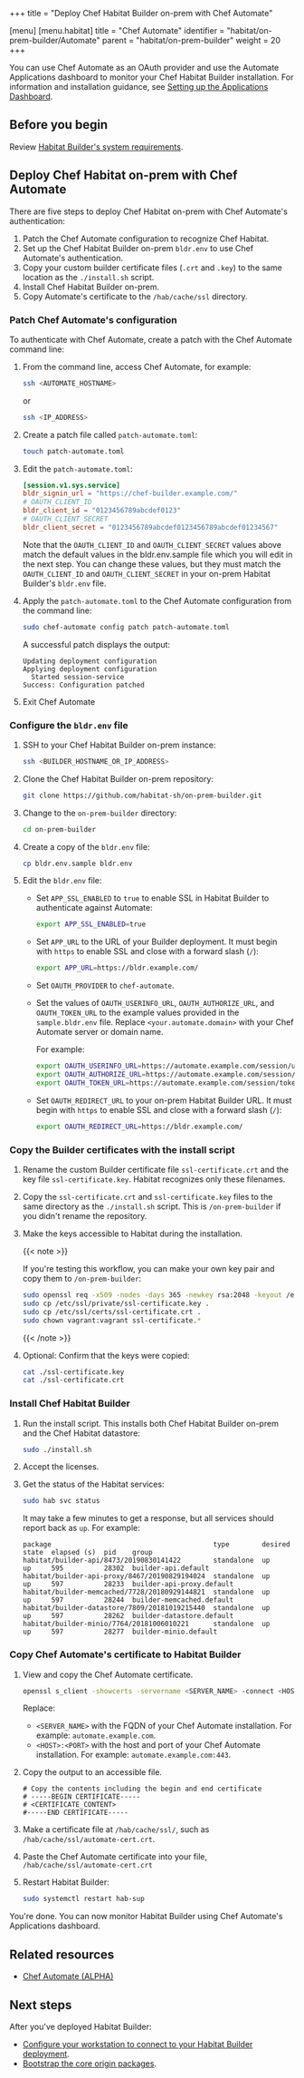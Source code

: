 +++
title = "Deploy Chef Habitat Builder on-prem with Chef Automate"

[menu]
  [menu.habitat]
    title = "Chef Automate"
    identifier = "habitat/on-prem-builder/Automate"
    parent = "habitat/on-prem-builder"
    weight = 20
+++

You can use Chef Automate as an OAuth provider and use the Automate Applications dashboard to monitor your Chef Habitat Builder installation.
For information and installation guidance, see [Setting up the Applications Dashboard](https://docs.chef.io/automate/applications_setup/).

## Before you begin

Review [Habitat Builder's system requirements](./system_requirements.md).

## Deploy Chef Habitat on-prem with Chef Automate

There are five steps to deploy Chef Habitat on-prem with Chef Automate's authentication:

1. Patch the Chef Automate configuration to recognize Chef Habitat.
1. Set up the Chef Habitat Builder on-prem `bldr.env` to use Chef Automate's authentication.
1. Copy your custom builder certificate files (`.crt` and `.key`) to the same location as the `./install.sh` script.
1. Install Chef Habitat Builder on-prem.
1. Copy Automate's certificate to the `/hab/cache/ssl` directory.

### Patch Chef Automate's configuration

To authenticate with Chef Automate, create a patch with the Chef Automate command line:

1. From the command line, access Chef Automate, for example:

    ```bash
    ssh <AUTOMATE_HOSTNAME>
    ```

    or

    ```bash
    ssh <IP_ADDRESS>
    ```

1. Create a patch file called `patch-automate.toml`:

    ```bash
    touch patch-automate.toml
    ```

1. Edit the `patch-automate.toml`:

    ```toml
    [session.v1.sys.service]
    bldr_signin_url = "https://chef-builder.example.com/"
    # OAUTH_CLIENT_ID
    bldr_client_id = "0123456789abcdef0123"
    # OAUTH_CLIENT_SECRET
    bldr_client_secret = "0123456789abcdef0123456789abcdef01234567"
    ```

    Note that the `OAUTH_CLIENT_ID` and `OAUTH_CLIENT_SECRET` values above match the default values in the bldr.env.sample file which you will edit in the next step. You can change these values, but they must match the `OAUTH_CLIENT_ID` and `OAUTH_CLIENT_SECRET` in your on-prem Habitat Builder's `bldr.env` file.

1. Apply the `patch-automate.toml` to the Chef Automate configuration from the command line:

    ```bash
    sudo chef-automate config patch patch-automate.toml
    ```

    A successful patch displays the output:

    ```shell
    Updating deployment configuration
    Applying deployment configuration
      Started session-service
    Success: Configuration patched
    ```

1. Exit Chef Automate

### Configure the `bldr.env` file

1. SSH to your Chef Habitat Builder on-prem instance:

    ```bash
    ssh <BUILDER_HOSTNAME_OR_IP_ADDRESS>
    ```

1. Clone the Chef Habitat Builder on-prem repository:

    ```bash
    git clone https://github.com/habitat-sh/on-prem-builder.git
    ```

1. Change to the `on-prem-builder` directory:

    ```bash
    cd on-prem-builder
    ```

1. Create a copy of the `bldr.env` file:

    ```bash
    cp bldr.env.sample bldr.env
    ```

1. Edit the `bldr.env` file:

    - Set `APP_SSL_ENABLED` to `true` to enable SSL in Habitat Builder to authenticate against Automate:

      ```sh
      export APP_SSL_ENABLED=true
      ```

    - Set `APP_URL` to the URL of your Builder deployment. It must begin with `https` to enable SSL and close with a forward slash (`/`):

      ```sh
      export APP_URL=https://bldr.example.com/
      ```

    - Set `OAUTH_PROVIDER` to `chef-automate`.

    - Set the values of `OAUTH_USERINFO_URL`, `OAUTH_AUTHORIZE_URL`, and `OAUTH_TOKEN_URL` to the example values provided in the `sample.bldr.env` file. Replace `<your.automate.domain>` with your Chef Automate server or domain name.

      For example:

      ```sh
      export OAUTH_USERINFO_URL=https://automate.example.com/session/userinfo
      export OAUTH_AUTHORIZE_URL=https://automate.example.com/session/new
      export OAUTH_TOKEN_URL=https://automate.example.com/session/token
      ```

    - Set `OAUTH_REDIRECT_URL` to your on-prem Habitat Builder URL. It must begin with `https` to enable SSL and close with a forward slash (`/`):

      ```sh
      export OAUTH_REDIRECT_URL=https://bldr.example.com/
      ```

### Copy the Builder certificates with the install script

1. Rename the custom Builder certificate file `ssl-certificate.crt` and the key file `ssl-certificate.key`.
   Habitat recognizes only these filenames.
1. Copy the `ssl-certificate.crt` and `ssl-certificate.key` files to the same directory as the `./install.sh` script. This is `/on-prem-builder` if you didn't rename the repository.
1. Make the keys accessible to Habitat during the installation.

    {{< note >}}

    If you're testing this workflow, you can make your own key pair and copy them to `/on-prem-builder`:

    ```bash
    sudo openssl req -x509 -nodes -days 365 -newkey rsa:2048 -keyout /etc/ssl/private/ssl-certificate.key -out /etc/ssl/certs/ssl-certificate.crt
    sudo cp /etc/ssl/private/ssl-certificate.key .
    sudo cp /etc/ssl/certs/ssl-certificate.crt .
    sudo chown vagrant:vagrant ssl-certificate.*
    ```

    {{< /note >}}

1. Optional: Confirm that the keys were copied:

    ```bash
    cat ./ssl-certificate.key
    cat ./ssl-certificate.crt
    ```

### Install Chef Habitat Builder

1. Run the install script. This installs both Chef Habitat Builder on-prem and the Chef Habitat datastore:

    ```bash
    sudo ./install.sh
    ```

1. Accept the licenses.
1. Get the status of the Habitat services:

    ```bash
    sudo hab svc status
    ```

    It may take a few minutes to get a response, but all services should report back as `up`. For example:

    ```shell
    package                                        type        desired  state  elapsed (s)  pid    group
    habitat/builder-api/8473/20190830141422        standalone  up       up     595          28302  builder-api.default
    habitat/builder-api-proxy/8467/20190829194024  standalone  up       up     597          28233  builder-api-proxy.default
    habitat/builder-memcached/7728/20180929144821  standalone  up       up     597          28244  builder-memcached.default
    habitat/builder-datastore/7809/20181019215440  standalone  up       up     597          28262  builder-datastore.default
    habitat/builder-minio/7764/20181006010221      standalone  up       up     597          28277  builder-minio.default
    ```

### Copy Chef Automate's certificate to Habitat Builder

1. View and copy the Chef Automate certificate.

    ```bash
    openssl s_client -showcerts -servername <SERVER_NAME> -connect <HOST>:<PORT> < /dev/null | openssl x509
    ```

    Replace:

    - `<SERVER_NAME>` with the FQDN of your Chef Automate installation. For example: `automate.example.com`.
    - `<HOST>:<PORT>` with the host and port of your Chef Automate installation. For example: `automate.example.com:443`.

1. Copy the output to an accessible file.

    ```shell
    # Copy the contents including the begin and end certificate
    # -----BEGIN CERTIFICATE-----
    # <CERTIFICATE_CONTENT>
    #-----END CERTIFICATE-----
    ```

1. Make a certificate file at `/hab/cache/ssl/`, such as `/hab/cache/ssl/automate-cert.crt`.
1. Paste the Chef Automate certificate into your file, `/hab/cache/ssl/automate-cert.crt`
1. Restart Habitat Builder:

    ```bash
    sudo systemctl restart hab-sup
    ```

You're done. You can now monitor Habitat Builder using Chef Automate's Applications dashboard.

## Related resources

- [Chef Automate (ALPHA)](https://docs.chef.io/automate/configuration/#alpha-setting-up-automate-as-an-oauth-provider-for-habitat-builder)

## Next steps

After you've deployed Habitat Builder:

- [Configure your workstation to connect to your Habitat Builder deployment](./workstation).
- [Bootstrap the core origin packages](./bootstrap-core.md).
